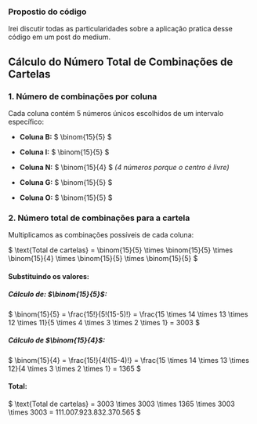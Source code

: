 ### Propostio do código
Irei discutir todas as particularidades sobre a aplicação pratica desse código em um post do medium.

## Cálculo do Número Total de Combinações de Cartelas

### 1. Número de combinações por coluna
Cada coluna contém 5 números únicos escolhidos de um intervalo específico:

- **Coluna B:** 
  $
  \binom{15}{5}
  $

- **Coluna I:** 
  $
  \binom{15}{5}
  $

- **Coluna N:** 
  $
  \binom{15}{4}
  $
  *(4 números porque o centro é livre)*

- **Coluna G:** 
  $
  \binom{15}{5}
  $

- **Coluna O:** 
  $
  \binom{15}{5}
  $

### 2. Número total de combinações para a cartela
Multiplicamos as combinações possíveis de cada coluna:

$
\text{Total de cartelas} = \binom{15}{5} \times \binom{15}{5} \times \binom{15}{4} \times \binom{15}{5} \times \binom{15}{5}
$

#### Substituindo os valores:

##### Cálculo de: $\binom{15}{5}$:

$
\binom{15}{5} = \frac{15!}{5!(15-5)!} = \frac{15 \times 14 \times 13 \times 12 \times 11}{5 \times 4 \times 3 \times 2 \times 1} = 3003
$

##### Cálculo de $\binom{15}{4}$:
$
\binom{15}{4} = \frac{15!}{4!(15-4)!} = \frac{15 \times 14 \times 13 \times 12}{4 \times 3 \times 2 \times 1} = 1365
$

#### Total:
$
\text{Total de cartelas} = 3003 \times 3003 \times 1365 \times 3003 \times 3003 = 111.007.923.832.370.565
$
